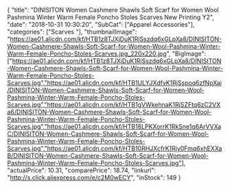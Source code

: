 {
	"title": "DINISITON  Women Cashmere Shawls Soft Scarf for Women Wool Pashmina Winter Warm  Female Poncho Stoles Scarves New Printing Y2",
	"date": "2018-10-31 10:30:20",
	"SubCat": ["Apparel Accessories"],
	"categories": ["Scarves "],
	"thumbnailImage": "https://ae01.alicdn.com/kf/HTB1z8TJXjDuK1RjSszdq6xGLpXa8/DINISITON-Women-Cashmere-Shawls-Soft-Scarf-for-Women-Wool-Pashmina-Winter-Warm-Female-Poncho-Stoles-Scarves.jpg_220x220.jpg",
	"BigImage": ["https://ae01.alicdn.com/kf/HTB1z8TJXjDuK1RjSszdq6xGLpXa8/DINISITON-Women-Cashmere-Shawls-Soft-Scarf-for-Women-Wool-Pashmina-Winter-Warm-Female-Poncho-Stoles-Scarves.jpg","https://ae01.alicdn.com/kf/HTB1ULYJXdfvK1RjSspoq6zfNpXaj/DINISITON-Women-Cashmere-Shawls-Soft-Scarf-for-Women-Wool-Pashmina-Winter-Warm-Female-Poncho-Stoles-Scarves.jpg","https://ae01.alicdn.com/kf/HTB1gVWkehnaK1RjSZFtq6zC2VXa6/DINISITON-Women-Cashmere-Shawls-Soft-Scarf-for-Women-Wool-Pashmina-Winter-Warm-Female-Poncho-Stoles-Scarves.jpg","https://ae01.alicdn.com/kf/HTB18LPKXorrK1RkSne1q6ArVVXaC/DINISITON-Women-Cashmere-Shawls-Soft-Scarf-for-Women-Wool-Pashmina-Winter-Warm-Female-Poncho-Stoles-Scarves.jpg","https://ae01.alicdn.com/kf/HTB10RHJXcfrK1Rjy0Fmq6xhEXXaB/DINISITON-Women-Cashmere-Shawls-Soft-Scarf-for-Women-Wool-Pashmina-Winter-Warm-Female-Poncho-Stoles-Scarves.jpg"],
	"actualPrice": 10.31,
	"comparePrice": 18.74,
	"linkurl": "http://s.click.aliexpress.com/e/c2M0wECY",
	"inStock": 149
}
